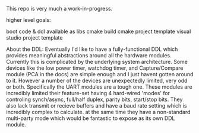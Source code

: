 This repo is very much a work-in-progress. 

higher level goals: 

boot code & ddl available as libs
cmake build
cmake project template
visual studio project template


About the DDL:
Eventually I'd like to have a fully-functional DDL which provides meaningful abstractions around all the hardware modules. Currently this is complicated by
the underlying system architecture. Some devices like the low power timer, watchdog timer, and Capture/Compare module (PCA in the docs) are simple enough and I just havent 
gotten around to it. However a number of the devices are unexpectedly limited, very odd or both. 
Specifically the UART modules are a tough one. These modules are incredibly limited their feature-set having 4 hard-wired 'modes' for controling synch/async, 
full/half duplex, parity bits, start/stop bits. They also lack transmit or recieve buffers and have a baud rate setting which is incredibly complex to calculate.
at the same time they have a non-standard multi-party mode which would be fantastic to expose as its own DDL module.

